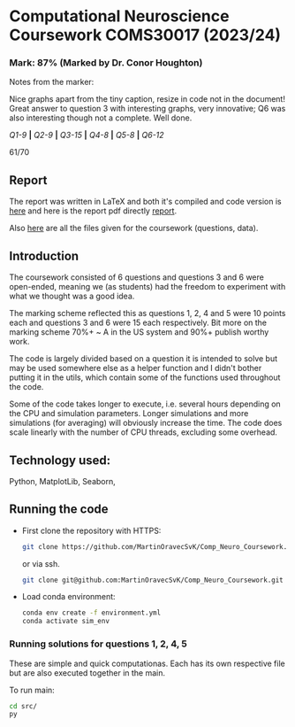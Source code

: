# Computational Neuroscience Coursework COMS30017 (2023/24)

### Mark: 87% (Marked by Dr. Conor Houghton)

Notes from the marker:

Nice graphs apart from the tiny caption, resize in code not in the document! Great answer to question 3 with interesting graphs, very innovative; Q6 was also interesting though not a complete. Well done.

*Q1-9* **|** *Q2-9* **|** *Q3-15* **|** *Q4-8* **|** *Q5-8* **|** *Q6-12*

61/70

## Report

The report was written in LaTeX and both it's compiled and code version is [here](./report/) and here is the report pdf directly [report](./report/Computational_Neuroscience_Coursework.pdf).

Also [here](./ExtendedCoursework/) are all the files given for the coursework (questions, data).

## Introduction

The coursework consisted of 6 questions and questions 3 and 6 were open-ended, meaning we (as students) had the freedom to experiment with what we thought was a good idea.

The marking scheme reflected this as questions 1, 2, 4 and 5 were 10 points each and questions 3 and 6 were 15 each respectively.
Bit more on the marking scheme 70%+ ~ A in the US system and 90%+ publish worthy work.

The code is largely divided based on a question it is intended to solve but may be used somewhere else as a helper function and I didn't bother putting it in the utils, which contain some of the functions used throughout the code.

Some of the code takes longer to execute, i.e. several hours depending on the CPU and simulation parameters. Longer simulations and more simulations (for averaging) will obviously increase the time. The code does scale linearly with the number of CPU threads, excluding some overhead.

<!-- Finish this part -->
## Technology used:
Python, MatplotLib, Seaborn, 

## Running the code

 - First clone the repository with HTTPS:

    ```bash
    git clone https://github.com/MartinOravecSvK/Comp_Neuro_Coursework.git
    ```
    or via ssh.
    ```bash
    git clone git@github.com:MartinOravecSvK/Comp_Neuro_Coursework.git
    ```
 - Load conda environment:

    ```bash
    conda env create -f environment.yml
    conda activate sim_env
    ```

### Running solutions for questions 1, 2, 4, 5

These are simple and quick computationas. Each has its own respective file but are also executed together in the main.

To run main:

```bash
cd src/
py
```
